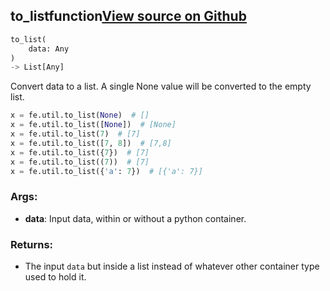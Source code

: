 ## to_list<span class="tag">function</span><a class="sourcelink" href=https://github.com/fastestimator/fastestimator/blob/r1.1/fastestimator/util/util.py/#L130-L156>View source on Github</a>
```python
to_list(
	data: Any
)
-> List[Any]
```
Convert data to a list. A single None value will be converted to the empty list.

```python
x = fe.util.to_list(None)  # []
x = fe.util.to_list([None])  # [None]
x = fe.util.to_list(7)  # [7]
x = fe.util.to_list([7, 8])  # [7,8]
x = fe.util.to_list({7})  # [7]
x = fe.util.to_list((7))  # [7]
x = fe.util.to_list({'a': 7})  # [{'a': 7}]
```


<h3>Args:</h3>


* **data**: Input data, within or without a python container. 

<h3>Returns:</h3>

<ul class="return-block"><li>    The input <code>data</code> but inside a list instead of whatever other container type used to hold it.</li></ul>

